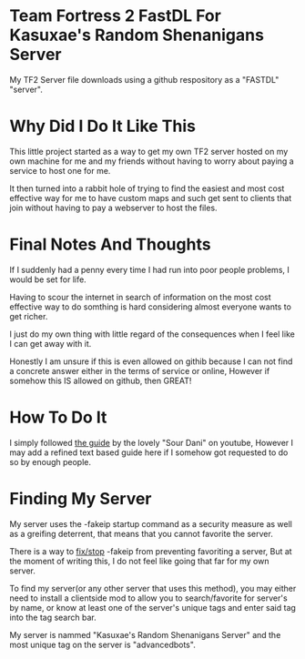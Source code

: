 # Team Fortress 2 FastDL For Kasuxae's Random Shenanigans Server
My TF2 Server file downloads using a github respository as a "FASTDL" "server".

# Why Did I Do It Like This
This little project started as a way to get my own TF2 server hosted on my own machine for me and my friends without having to worry about paying a service to host one for me.

It then turned into a rabbit hole of trying to find the easiest and most cost effective way for me to have custom maps and such get sent to clients that join without having to pay a webserver to host the files.

# Final Notes And Thoughts
If I suddenly had a penny every time I had run into poor people problems, I would be set for life.

Having to scour the internet in search of information on the most cost effective way to do somthing is hard considering almost everyone wants to get richer.

I just do my own thing with little regard of the consequences when I feel like I can get away with it.

Honestly I am unsure if this is even allowed on githib because I can not find a concrete answer either in the terms of service or online, However if somehow this IS allowed on github, then GREAT!

# How To Do It
I simply followed [the guide](https://www.youtube.com/watch?v=CcismZ0uZ1A) by the lovely "Sour Dani" on youtube, However I may add a refined text based guide here if I somehow got requested to do so by enough people.

# Finding My Server
My server uses the -fakeip startup command as a security measure as well as a greifing deterrent, that means that you cannot favorite the server.

There is a way to [fix/stop](https://steamcommunity.com/sharedfiles/filedetails/?id=1960312187) -fakeip from preventing favoriting a server, But at the moment of writing this, I do not feel like going that far for my own server.

To find my server(or any other server that uses this method), you may either need to install a clientside mod to allow you to search/favorite for server's by name, or know at least one of the server's unique tags and enter said tag into the tag search bar.

My server is nammed "Kasuxae's Random Shenanigans Server" and the most unique tag on the server is "advancedbots".
